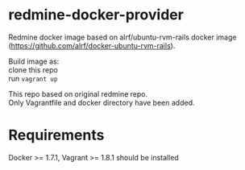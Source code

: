 # redmine-docker-provider
Redmine docker image based on alrf/ubuntu-rvm-rails docker image (https://github.com/alrf/docker-ubuntu-rvm-rails).  

Build image as:  
clone this repo  
run `vagrant up` 

This repo based on original redmine repo.  
Only Vagrantfile and docker directory have been added.  

# Requirements  
Docker >= 1.7.1, Vagrant >= 1.8.1 should be installed  
